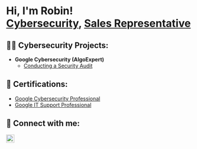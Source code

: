 <h1>Hi, I'm Robin! <br/><a href="https://github.com/robingould1">Cybersecurity</a>, <a href="https://www.linkedin.com/in/robingould19/">Sales Representative</a>

<h2>👨‍💻 Cybersecurity Projects:</h2>

- <b>Google Cybersecurity (AlgoExpert)</b>
  - [Conducting a Security Audit](https://github.com/joshmadakor1/Algorithms-Practice)


<h2> 📄 Certifications:</h2>

- [Google Cybersecurity Professional](https://www.youtube.com/watch?v=a83ASGn_V_s)
- [Google IT Support Professional](https://www.youtube.com/watch?v=uHy3oM7NnoU)

<h2> 🤳 Connect with me:</h2>


[<img align="left" alt="JoshMadakor | LinkedIn" width="22px" src="https://cdn.jsdelivr.net/npm/simple-icons@v3/icons/linkedin.svg" />][linkedin]



[linkedin]: https://linkedin.com/in/robingould19

<!--
**joshmadakor1/joshmadakor1** is a ✨ _special_ ✨ repository because its `README.md` (this file) appears on your GitHub profile.

Here are some ideas to get you started:

- 🔭 I’m currently working on ...
- 🌱 I’m currently learning ...
- 👯 I’m looking to collaborate on ...
- 🤔 I’m looking for help with ...
- 💬 Ask me about ...
- 📫 How to reach me: ...
- 😄 Pronouns: ...
- ⚡ Fun fact: ...
-->
